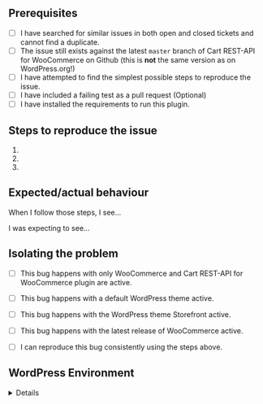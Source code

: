 <!-- Hi there! This form is for reporting bugs and issues specific to the Cart REST-API for WooCommerce plugin. This is not a support portal. -->

<!-- Please be as descriptive as possible; issues lacking the below details, or for any other reason than to report a bug, may be closed without action. -->


## Prerequisites

<!-- Mark completed items with an [x] -->

- [ ] I have searched for similar issues in both open and closed tickets and cannot find a duplicate.
- [ ] The issue still exists against the latest `master` branch of Cart REST-API for WooCommerce on Github (this is **not** the same version as on WordPress.org!)
- [ ] I have attempted to find the simplest possible steps to reproduce the issue.
- [ ] I have included a failing test as a pull request (Optional)
- [ ] I have installed the requirements to run this plugin.

## Steps to reproduce the issue

<!-- I need to be able to reproduce the bug in order to fix it so please be descriptive! -->

1.
2.
3.


## Expected/actual behaviour

When I follow those steps, I see...

I was expecting to see...



## Isolating the problem

<!-- Mark completed items with an [x] -->

- [ ] This bug happens with only WooCommerce and Cart REST-API for WooCommerce plugin are active.
- [ ] This bug happens with a default WordPress theme active.
- [ ] This bug happens with the WordPress theme Storefront active.
- [ ] This bug happens with the latest release of WooCommerce active.
- [ ] I can reproduce this bug consistently using the steps above.


## WordPress Environment

<details>
```
Go to "WooCommerce > System Status then copy and paste the system status report here.
```
</details>
